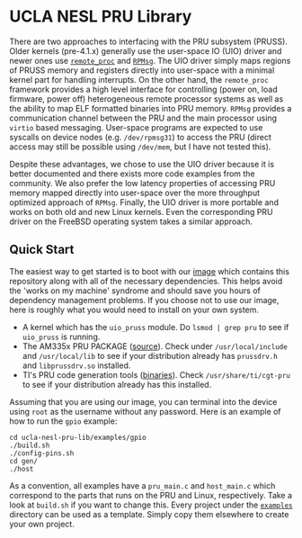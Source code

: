 # UCLA NESL PRU Library

There are two approaches to interfacing with the PRU subsystem (PRUSS).
Older kernels (pre-4.1.x) generally use the user-space IO (UIO) driver and newer ones use [`remote_proc`](https://www.kernel.org/doc/Documentation/remoteproc.txt) and [`RPMsg`](https://www.kernel.org/doc/Documentation/rpmsg.txt).
The UIO driver simply maps regions of PRUSS memory and registers directly into user-space with a minimal kernel part for handling interrupts.
On the other hand, the `remote_proc` framework provides a high level interface for controlling (power on, load firmware, power off) heterogeneous remote processor systems as well as the ability to map ELF formatted binaries into PRU memory.
`RPMsg` provides a communication channel between the PRU and the main processor using `virtio` based messaging.
User-space programs are expected to use syscalls on device nodes (e.g. `/dev/rpmsg31`) to access the PRU (direct access may still be possible using `/dev/mem`, but I have not tested this).

Despite these advantages, we chose to use the UIO driver because it is better documented and there exists more code examples from the community.
We also prefer the low latency properties of accessing PRU memory mapped directly into user-space over the more throughput optimized approach of `RPMsg`.
Finally, the UIO driver is more portable and works on both old and new Linux kernels. Even the corresponding PRU driver on the FreeBSD operating system takes a similar approach.

## Quick Start

The easiest way to get started is to boot with our [image](https://github.com/yifanz/ucla-nesl-pru-sys-images#how-to-flash-to-sd-card) which contains this repository along with all of the necessary dependencies. This helps avoid the 'works on my machine' syndrome and should save you hours of dependency management problems. If you choose not to use our image, here is roughly what you would need to install on your own system.

* A kernel which has the `uio_pruss` module. Do `lsmod | grep pru` to see if `uio_pruss` is running.
* The AM335x PRU PACKAGE ([source](https://github.com/beagleboard/am335x_pru_package)). Check under `/usr/local/include` and `/usr/local/lib` to see if your distribution already has `prussdrv.h` and `libprussdrv.so` installed.
* TI's PRU code generation tools ([binaries](http://software-dl.ti.com/codegen/non-esd/downloads/beta.ht)). Check `/usr/share/ti/cgt-pru` to see if your distribution already has this installed.

Assuming that you are using our image, you can terminal into the device using `root` as the username without any password. Here is an example of how to run the `gpio` example:

```
cd ucla-nesl-pru-lib/examples/gpio
./build.sh
./config-pins.sh
cd gen/
./host
```

As a convention, all examples have a `pru_main.c` and `host_main.c` which correspond to the parts that runs on the PRU and Linux, respectively. Take a look at `build.sh` if you want to change this.
Every project under the [`examples`](https://github.com/yifanz/ucla-nesl-pru-lib/tree/master/examples) directory can be used as a template. Simply copy them elsewhere to create your own project.
